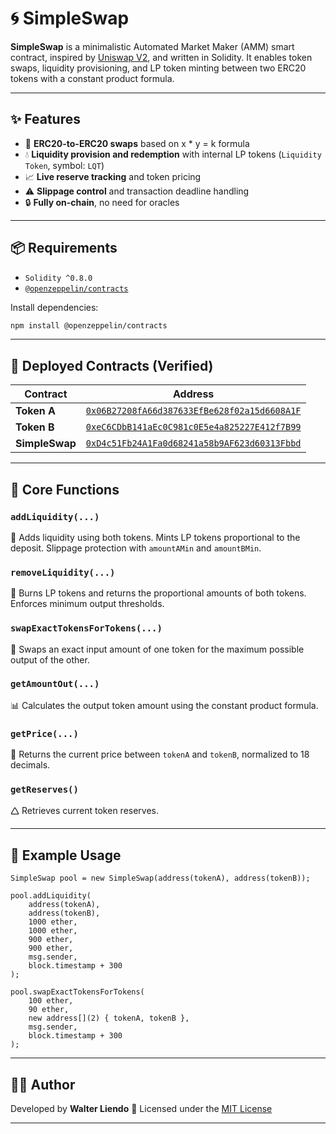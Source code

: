 # 🌀 SimpleSwap

**SimpleSwap** is a minimalistic Automated Market Maker (AMM) smart contract, inspired by [Uniswap V2](https://uniswap.org/), and written in Solidity. It enables token swaps, liquidity provisioning, and LP token minting between two ERC20 tokens with a constant product formula.

---

## ✨ Features

* 🔁 **ERC20-to-ERC20 swaps** based on x \* y = k formula
* 💧 **Liquidity provision and redemption** with internal LP tokens (`Liquidity Token`, symbol: `LQT`)
* 📈 **Live reserve tracking** and token pricing
* ⚠️ **Slippage control** and transaction deadline handling
* 🔒 **Fully on-chain**, no need for oracles

---

## 📦 Requirements

* `Solidity ^0.8.0`
* [`@openzeppelin/contracts`](https://github.com/OpenZeppelin/openzeppelin-contracts)

Install dependencies:

```bash
npm install @openzeppelin/contracts
```

---

## 🔗 Deployed Contracts (Verified)

| Contract       | Address                                                                                                                         |
| -------------- | ------------------------------------------------------------------------------------------------------------------------------- |
| **Token A**    | [`0x06B27208fA66d387633EfBe628f02a15d6608A1F`](https://sepolia.etherscan.io/address/0x06B27208fA66d387633EfBe628f02a15d6608A1F) |
| **Token B**    | [`0xeC6CDbB141aEc0C981c0E5e4a825227E412f7B99`](https://sepolia.etherscan.io/address/0xeC6CDbB141aEc0C981c0E5e4a825227E412f7B99) |
| **SimpleSwap** | [`0xD4c51Fb24A1Fa0d68241a58b9AF623d60313Fbbd`](https://sepolia.etherscan.io/address/0xD4c51Fb24A1Fa0d68241a58b9AF623d60313Fbbd) |

---

## 🧪 Core Functions

### `addLiquidity(...)`

👅 Adds liquidity using both tokens. Mints LP tokens proportional to the deposit. Slippage protection with `amountAMin` and `amountBMin`.

### `removeLiquidity(...)`

👄 Burns LP tokens and returns the proportional amounts of both tokens. Enforces minimum output thresholds.

### `swapExactTokensForTokens(...)`

🔄 Swaps an exact input amount of one token for the maximum possible output of the other.

### `getAmountOut(...)`

📊 Calculates the output token amount using the constant product formula.

### `getPrice(...)`

💱 Returns the current price between `tokenA` and `tokenB`, normalized to 18 decimals.

### `getReserves()`

🛆 Retrieves current token reserves.

---

## 🧾 Example Usage

```solidity
SimpleSwap pool = new SimpleSwap(address(tokenA), address(tokenB));

pool.addLiquidity(
    address(tokenA),
    address(tokenB),
    1000 ether,
    1000 ether,
    900 ether,
    900 ether,
    msg.sender,
    block.timestamp + 300
);

pool.swapExactTokensForTokens(
    100 ether,
    90 ether,
    new address[](2) { tokenA, tokenB },
    msg.sender,
    block.timestamp + 300
);
```

---

## 👨‍💼 Author

Developed by **Walter Liendo**
📄 Licensed under the [MIT License](https://opensource.org/licenses/MIT)

---
